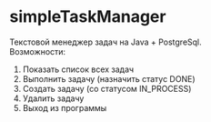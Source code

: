# simpleTaskManager
Текстовой менеджер задач на Java + PostgreSql. <br>
Возможности: <br>
1. Показать список всех задач<br>
2. Выполнить задачу (назначить статус DONE)<br>
3. Создать задачу (со статусом IN_PROCESS)<br>
4. Удалить задачу<br>
5. Выход из программы<br>
